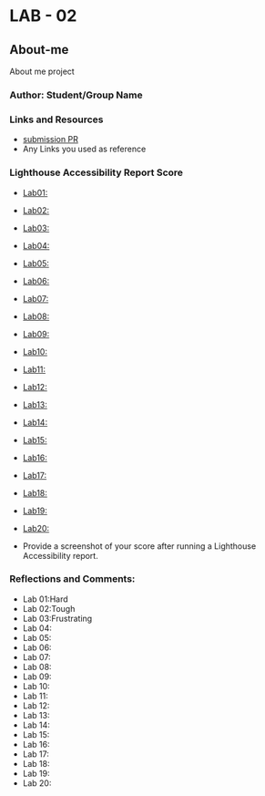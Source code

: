 # LAB - 02

## About-me

About me project

### Author: Student/Group Name

### Links and Resources

* [submission PR](http://xyz.com)
* Any Links you used as reference

### Lighthouse Accessibility Report Score

* [Lab01:](link)
* [Lab02:](link)
* [Lab03:](link)
* [Lab04:](link)
* [Lab05:](link)
* [Lab06:](link)
* [Lab07:](link)
* [Lab08:](link)
* [Lab09:](link)
* [Lab10:](link)
* [Lab11:](link)
* [Lab12:](link)
* [Lab13:](link)
* [Lab14:](link)
* [Lab15:](link)
* [Lab16:](link)
* [Lab17:](link)
* [Lab18:](link)
* [Lab19:](link)
* [Lab20:](link)


* Provide a screenshot of your score after running a Lighthouse Accessibility report.

### Reflections and Comments:

* Lab 01:Hard
* Lab 02:Tough
* Lab 03:Frustrating
* Lab 04:
* Lab 05:
* Lab 06:
* Lab 07:
* Lab 08:
* Lab 09:
* Lab 10:
* Lab 11:
* Lab 12:
* Lab 13:
* Lab 14:
* Lab 15:
* Lab 16:
* Lab 17:
* Lab 18:
* Lab 19:
* Lab 20:


